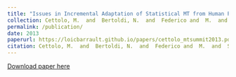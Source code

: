```yaml
---
title: "Issues in Incremental Adaptation of Statistical MT from Human Post-edits"
collection: Cettolo, M.  and  Bertoldi, N.  and  Federico and  M.  and  Servan, C.  and  Barrault, L. and Schwenk, H.
permalink: /publication/
date: 2013
paperurl: https://loicbarrault.github.io/papers/cettolo_mtsummit2013.pdf
citation: Cettolo, M.  and  Bertoldi, N.  and  Federico and  M.  and  Servan, C.  and  Barrault, L. and Schwenk, H. "Issues in Incremental Adaptation of Statistical MT from Human Post-edits" <i>, Proc. of the MT Summit XIV Workshop on Post-editing Technology and Practice (WPTP-2) 
---
```

[Download paper here](https://loicbarrault.github.io/papers/cettolo_mtsummit2013.pdf)